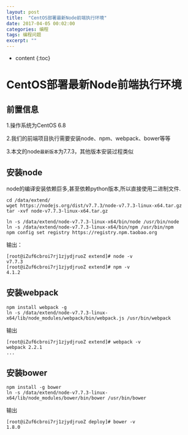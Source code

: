 ```yaml
---
layout: post
title:  "CentOS部署最新Node前端执行环境"
date: 2017-04-05 00:02:00
categories: 编程
tags: 编程问题
excerpt: ""
---
```


* content
{:toc}

# CentOS部署最新Node前端执行环境

## 前置信息

1.操作系统为CentOS 6.8

2.我们的前端项目执行需要安装node、npm、webpack、bower等等

3.本文的node`最新版本`为7.7.3，其他版本安装过程类似



## 安装node

node的编译安装依赖巨多,甚至依赖python版本,所以直接使用二进制文件.

```
cd /data/extend/
wget https://nodejs.org/dist/v7.7.3/node-v7.7.3-linux-x64.tar.gz
tar -xvf node-v7.7.3-linux-x64.tar.gz

ln -s /data/extend/node-v7.7.3-linux-x64/bin/node /usr/bin/node
ln -s /data/extend/node-v7.7.3-linux-x64/bin/npm /usr/bin/npm
npm config set registry https://registry.npm.taobao.org  
```

输出：

```
[root@iZuf6cbroi7rj1zjydjruoZ extend]# node -v
v7.7.3
[root@iZuf6cbroi7rj1zjydjruoZ extend]# npm -v
4.1.2
```



## 安装webpack

```
npm install webpack -g
ln -s /data/extend/node-v7.7.3-linux-x64/lib/node_modules/webpack/bin/webpack.js /usr/bin/webpack
```

输出

```
[root@iZuf6cbroi7rj1zjydjruoZ extend]# webpack -v
webpack 2.2.1
...
```



## 安装bower

```
npm install -g bower
ln -s /data/extend/node-v7.7.3-linux-x64/lib/node_modules/bower/bin/bower /usr/bin/bower
```

输出

```
[root@iZuf6cbroi7rj1zjydjruoZ deploy]# bower -v
1.8.0
```